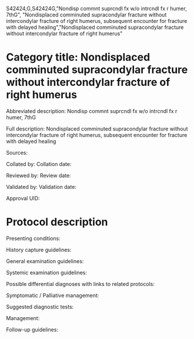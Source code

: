S42424,G,S42424G,"Nondisp commnt suprcndl fx w/o intrcndl fx r humer, 7thG", "Nondisplaced comminuted supracondylar fracture without intercondylar fracture of right humerus, subsequent encounter for fracture with delayed healing","Nondisplaced comminuted supracondylar fracture without intercondylar fracture of right humerus"
# Category title: Nondisplaced comminuted supracondylar fracture without intercondylar fracture of right humerus

Abbreviated description: Nondisp commnt suprcndl fx w/o intrcndl fx r humer, 7thG

Full description: Nondisplaced comminuted supracondylar fracture without intercondylar fracture of right humerus, subsequent encounter for fracture with delayed healing

Sources:

Collated by:
Collation date:

Reviewed by:
Review date:

Validated by:
Validation date:

Approval UID:

# Protocol description

Presenting conditions:

History capture guidelines:

General examination guidelines:

Systemic examination guidelines:

Possible differential diagnoses with links to related protocols:

Symptomatic / Palliative management:

Suggested diagnostic tests:

Management:

Follow-up guidelines:
